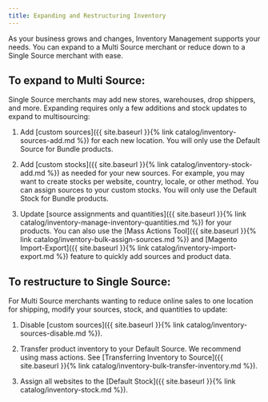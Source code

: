 ```yaml
---
title: Expanding and Restructuring Inventory
---
```


As your business grows and changes, Inventory Management supports your needs. You can expand to a Multi Source merchant or reduce down to a Single Source merchant with ease.

## To expand to Multi Source:

Single Source merchants may add new stores, warehouses, drop shippers, and more. Expanding requires only a few additions and stock updates to expand to multisourcing:

1. Add [custom sources]({{ site.baseurl }}{% link catalog/inventory-sources-add.md %}) for each new location. You will only use the Default Source for Bundle products.

1. Add [custom stocks]({{ site.baseurl }}{% link catalog/inventory-stock-add.md %}) as needed for your new sources. For example, you may want to create stocks per website, country, locale, or other method. You can assign sources to your custom stocks. You will only use the Default Stock for Bundle products.

1. Update [source assignments and quantities]({{ site.baseurl }}{% link catalog/inventory-manage-inventory-quantities.md %}) for your products. You can also use the [Mass Actions Tool]({{ site.baseurl }}{% link catalog/inventory-bulk-assign-sources.md %}) and [Magento Import-Export]({{ site.baseurl }}{% link catalog/inventory-import-export.md %}) feature to quickly add sources and product data.

## To restructure to Single Source:

For Multi Source merchants wanting to reduce online sales to one location for shipping, modify your sources, stock, and quantities to update:

1. Disable [custom sources]({{ site.baseurl }}{% link catalog/inventory-sources-disable.md %}).

1. Transfer product inventory to your Default Source. We recommend using mass actions. See [Transferring Inventory to Source]({{ site.baseurl }}{% link catalog/inventory-bulk-transfer-inventory.md %}).

1. Assign all websites to the [Default Stock]({{ site.baseurl }}{% link catalog/inventory-stock.md %}).
